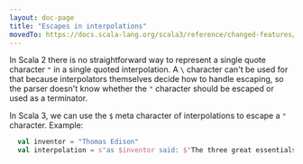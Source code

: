 ```yaml
---
layout: doc-page
title: "Escapes in interpolations"
movedTo: https://docs.scala-lang.org/scala3/reference/changed-features/interpolation-escapes.html
---
```


In Scala 2 there is no straightforward way to represent a single quote character `"` in a single quoted interpolation. A `\` character can't be used for that because interpolators themselves decide how to handle escaping, so the parser doesn't know whether the `"` character should be escaped or used as a terminator.

In Scala 3, we can use the `$` meta character of interpolations to escape a `"` character. Example:

```scala
  val inventor = "Thomas Edison"
  val interpolation = s"as $inventor said: $"The three great essentials to achieve anything worth while are: Hard work, Stick-to-itiveness, and Common sense.$""
```
